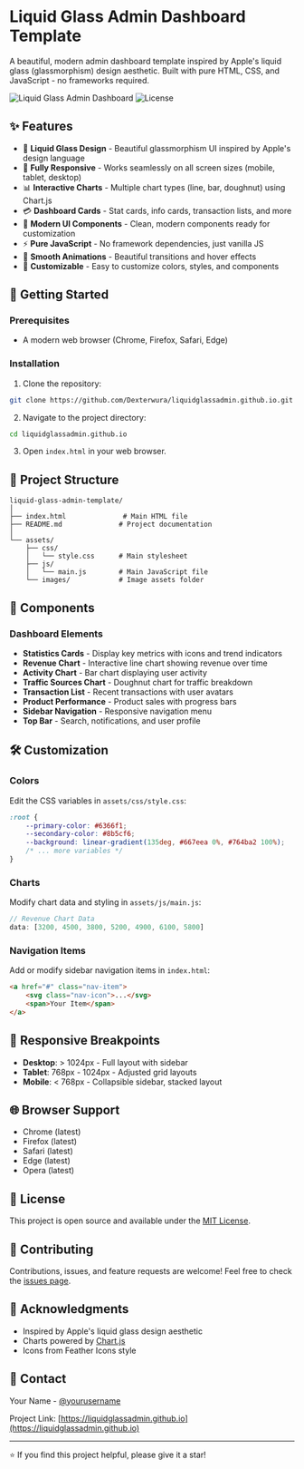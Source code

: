 # Liquid Glass Admin Dashboard Template

A beautiful, modern admin dashboard template inspired by Apple's liquid glass (glassmorphism) design aesthetic. Built with pure HTML, CSS, and JavaScript - no frameworks required.

![Liquid Glass Admin Dashboard](https://img.shields.io/badge/Status-Active-success)
![License](https://img.shields.io/badge/License-MIT-blue)

## ✨ Features

- 🎨 **Liquid Glass Design** - Beautiful glassmorphism UI inspired by Apple's design language
- 📱 **Fully Responsive** - Works seamlessly on all screen sizes (mobile, tablet, desktop)
- 📊 **Interactive Charts** - Multiple chart types (line, bar, doughnut) using Chart.js
- 💳 **Dashboard Cards** - Stat cards, info cards, transaction lists, and more
- 🎯 **Modern UI Components** - Clean, modern components ready for customization
- ⚡ **Pure JavaScript** - No framework dependencies, just vanilla JS
- 🌈 **Smooth Animations** - Beautiful transitions and hover effects
- 🎨 **Customizable** - Easy to customize colors, styles, and components

## 🚀 Getting Started

### Prerequisites

- A modern web browser (Chrome, Firefox, Safari, Edge)

### Installation

1. Clone the repository:
```bash
git clone https://github.com/Dexterwura/liquidglassadmin.github.io.git
```

2. Navigate to the project directory:
```bash
cd liquidglassadmin.github.io
```

3. Open `index.html` in your web browser.

## 📁 Project Structure

```
liquid-glass-admin-template/
│
├── index.html              # Main HTML file
├── README.md              # Project documentation
│
└── assets/
    ├── css/
    │   └── style.css      # Main stylesheet
    ├── js/
    │   └── main.js        # Main JavaScript file
    └── images/            # Image assets folder
```

## 🎨 Components

### Dashboard Elements

- **Statistics Cards** - Display key metrics with icons and trend indicators
- **Revenue Chart** - Interactive line chart showing revenue over time
- **Activity Chart** - Bar chart displaying user activity
- **Traffic Sources Chart** - Doughnut chart for traffic breakdown
- **Transaction List** - Recent transactions with user avatars
- **Product Performance** - Product sales with progress bars
- **Sidebar Navigation** - Responsive navigation menu
- **Top Bar** - Search, notifications, and user profile

## 🛠️ Customization

### Colors

Edit the CSS variables in `assets/css/style.css`:

```css
:root {
    --primary-color: #6366f1;
    --secondary-color: #8b5cf6;
    --background: linear-gradient(135deg, #667eea 0%, #764ba2 100%);
    /* ... more variables */
}
```

### Charts

Modify chart data and styling in `assets/js/main.js`:

```javascript
// Revenue Chart Data
data: [3200, 4500, 3800, 5200, 4900, 6100, 5800]
```

### Navigation Items

Add or modify sidebar navigation items in `index.html`:

```html
<a href="#" class="nav-item">
    <svg class="nav-icon">...</svg>
    <span>Your Item</span>
</a>
```

## 📱 Responsive Breakpoints

- **Desktop**: > 1024px - Full layout with sidebar
- **Tablet**: 768px - 1024px - Adjusted grid layouts
- **Mobile**: < 768px - Collapsible sidebar, stacked layout

## 🌐 Browser Support

- Chrome (latest)
- Firefox (latest)
- Safari (latest)
- Edge (latest)
- Opera (latest)

## 📄 License

This project is open source and available under the [MIT License](LICENSE).

## 🤝 Contributing

Contributions, issues, and feature requests are welcome! Feel free to check the [issues page](https://github.com/Dexterwura/liquidglassadmin.github.io/issues).

## 🙏 Acknowledgments

- Inspired by Apple's liquid glass design aesthetic
- Charts powered by [Chart.js](https://www.chartjs.org/)
- Icons from Feather Icons style

## 📧 Contact

Your Name - [@yourusername](https://twitter.com/yourusername)

Project Link: [https://liquidglassadmin.github.io](https://liquidglassadmin.github.io)

---

⭐ If you find this project helpful, please give it a star!
